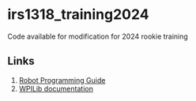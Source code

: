# irs1318_training2024

Code available for modification for 2024 rookie training

## Links
1. [Robot Programming Guide](/Robot%20Programming%20Guide.md)
2. [WPILib documentation](https://docs.wpilib.org)

